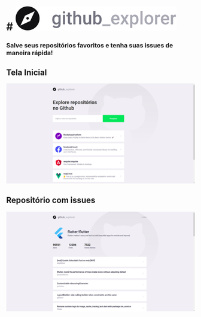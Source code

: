 

# # <img src = "./src/assets/logo.svg">

### Salve seus repositórios favoritos e tenha suas issues de maneira rápida!


## Tela Inicial
<img src = "./src/assets/initialrd.png">


## Repositório com issues
<img src = "./src/assets/reprd.png">

